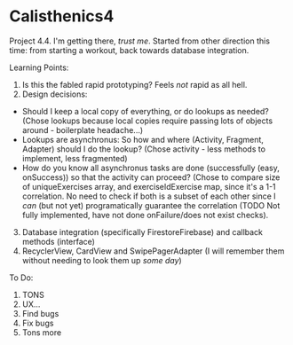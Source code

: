 # Calisthenics4
Project 4.4. I'm getting there, *trust me*. Started from other direction this time: from starting a workout, back towards database integration.

Learning Points:
1. Is this the fabled rapid prototyping? Feels *not* rapid as all hell.
2. Design decisions: 
- Should I keep a local copy of everything, or do lookups as needed? (Chose lookups because local copies require passing lots of objects around - boilerplate headache...)
- Lookups are asynchronus: So how and where (Activity, Fragment, Adapter) should I do the lookup? (Chose activity - less methods to implement, less fragmented)
- How do you know all asynchronus tasks are done (successfully (easy, onSuccess)) so that the activity can proceed? (Chose to compare size of uniqueExercises array, and exerciseIdExercise map, since it's a 1-1 correlation. No need to check if both is a subset of each other since I *can* (but not yet) programatically guarantee the correlation (TODO Not fully implemented, have not done onFailure/does not exist checks).
3. Database integration (specifically FirestoreFirebase) and callback methods (interface)
4. RecyclerView, CardView and SwipePagerAdapter (I will remember them without needing to look them up *some day*)

To Do:
1. TONS
2. UX...
3. Find bugs
4. Fix bugs
5. Tons more
